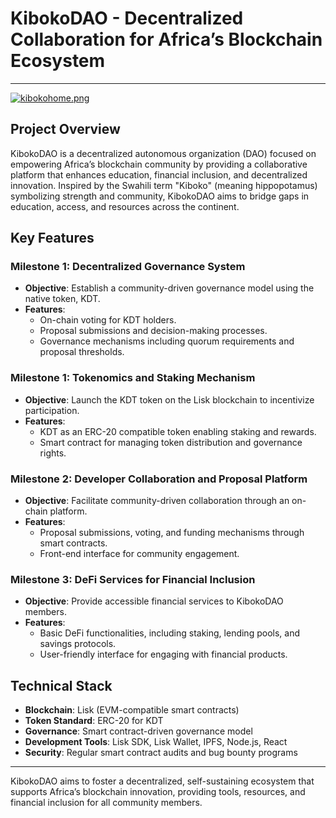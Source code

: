 
# KibokoDAO - Decentralized Collaboration for Africa’s Blockchain Ecosystem

---
[![kibokohome.png](https://i.postimg.cc/9fdgnj6g/kibokohome.png)](https://postimg.cc/8FCb7xPL)

## Project Overview
KibokoDAO is a decentralized autonomous organization (DAO) focused on empowering Africa’s blockchain community by providing a collaborative platform that enhances education, financial inclusion, and decentralized innovation. Inspired by the Swahili term "Kiboko" (meaning hippopotamus) symbolizing strength and community, KibokoDAO aims to bridge gaps in education, access, and resources across the continent.

## Key Features

### Milestone 1: Decentralized Governance System
- **Objective**: Establish a community-driven governance model using the native token, KDT.
- **Features**:
  - On-chain voting for KDT holders.
  - Proposal submissions and decision-making processes.
  - Governance mechanisms including quorum requirements and proposal thresholds.

### Milestone 1: Tokenomics and Staking Mechanism
- **Objective**: Launch the KDT token on the Lisk blockchain to incentivize participation.
- **Features**:
  - KDT as an ERC-20 compatible token enabling staking and rewards.
  - Smart contract for managing token distribution and governance rights.

### Milestone 2: Developer Collaboration and Proposal Platform
- **Objective**: Facilitate community-driven collaboration through an on-chain platform.
- **Features**:
  - Proposal submissions, voting, and funding mechanisms through smart contracts.
  - Front-end interface for community engagement.

### Milestone 3: DeFi Services for Financial Inclusion
- **Objective**: Provide accessible financial services to KibokoDAO members.
- **Features**:
  - Basic DeFi functionalities, including staking, lending pools, and savings protocols.
  - User-friendly interface for engaging with financial products.

## Technical Stack

- **Blockchain**: Lisk (EVM-compatible smart contracts)
- **Token Standard**: ERC-20 for KDT
- **Governance**: Smart contract-driven governance model
- **Development Tools**: Lisk SDK, Lisk Wallet, IPFS, Node.js, React
- **Security**: Regular smart contract audits and bug bounty programs

---

KibokoDAO aims to foster a decentralized, self-sustaining ecosystem that supports Africa’s blockchain innovation, providing tools, resources, and financial inclusion for all community members.

